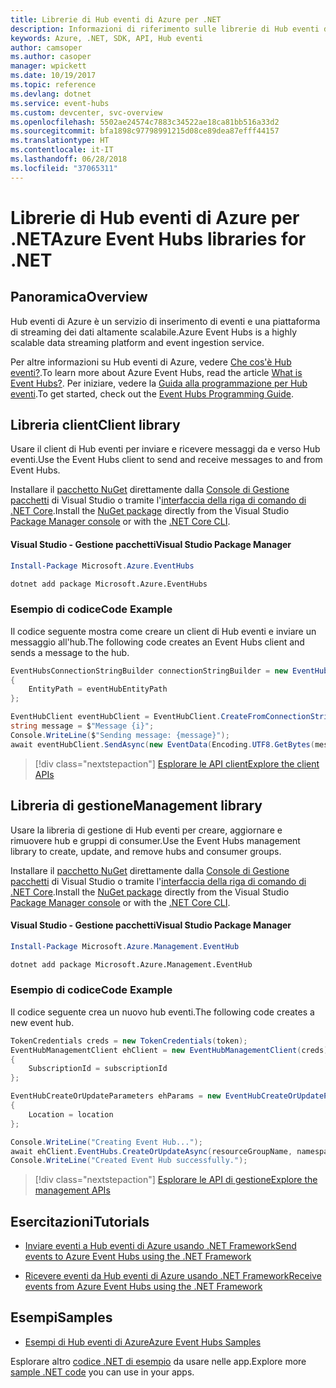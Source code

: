 ```yaml
---
title: Librerie di Hub eventi di Azure per .NET
description: Informazioni di riferimento sulle librerie di Hub eventi di Azure per .NET
keywords: Azure, .NET, SDK, API, Hub eventi
author: camsoper
ms.author: casoper
manager: wpickett
ms.date: 10/19/2017
ms.topic: reference
ms.devlang: dotnet
ms.service: event-hubs
ms.custom: devcenter, svc-overview
ms.openlocfilehash: 5502ae24574c7883c34522ae18ca81bb516a33d2
ms.sourcegitcommit: bfa1898c97798991215d08ce89dea87efff44157
ms.translationtype: HT
ms.contentlocale: it-IT
ms.lasthandoff: 06/28/2018
ms.locfileid: "37065311"
---
```

# <a name="azure-event-hubs-libraries-for-net"></a><span data-ttu-id="7a773-104">Librerie di Hub eventi di Azure per .NET</span><span class="sxs-lookup"><span data-stu-id="7a773-104">Azure Event Hubs libraries for .NET</span></span>

## <a name="overview"></a><span data-ttu-id="7a773-105">Panoramica</span><span class="sxs-lookup"><span data-stu-id="7a773-105">Overview</span></span>

<span data-ttu-id="7a773-106">Hub eventi di Azure è un servizio di inserimento di eventi e una piattaforma di streaming dei dati altamente scalabile.</span><span class="sxs-lookup"><span data-stu-id="7a773-106">Azure Event Hubs is a highly scalable data streaming platform and event ingestion service.</span></span>

<span data-ttu-id="7a773-107">Per altre informazioni su Hub eventi di Azure, vedere [Che cos'è Hub eventi?](/azure/event-hubs/event-hubs-what-is-event-hubs).</span><span class="sxs-lookup"><span data-stu-id="7a773-107">To learn more about Azure Event Hubs, read the article [What is Event Hubs?](/azure/event-hubs/event-hubs-what-is-event-hubs).</span></span>  <span data-ttu-id="7a773-108">Per iniziare, vedere la [Guida alla programmazione per Hub eventi](/azure/event-hubs/event-hubs-programming-guide).</span><span class="sxs-lookup"><span data-stu-id="7a773-108">To get started, check out the [Event Hubs Programming Guide](/azure/event-hubs/event-hubs-programming-guide).</span></span>

## <a name="client-library"></a><span data-ttu-id="7a773-109">Libreria client</span><span class="sxs-lookup"><span data-stu-id="7a773-109">Client library</span></span>

<span data-ttu-id="7a773-110">Usare il client di Hub eventi per inviare e ricevere messaggi da e verso Hub eventi.</span><span class="sxs-lookup"><span data-stu-id="7a773-110">Use the Event Hubs client to send and receive messages to and from Event Hubs.</span></span>

<span data-ttu-id="7a773-111">Installare il [pacchetto NuGet](https://www.nuget.org/packages/Microsoft.Azure.EventHubs) direttamente dalla [Console di Gestione pacchetti][PackageManager] di Visual Studio o tramite l'[interfaccia della riga di comando di .NET Core][DotNetCLI].</span><span class="sxs-lookup"><span data-stu-id="7a773-111">Install the [NuGet package](https://www.nuget.org/packages/Microsoft.Azure.EventHubs) directly from the Visual Studio [Package Manager console][PackageManager] or with the [.NET Core CLI][DotNetCLI].</span></span>

#### <a name="visual-studio-package-manager"></a><span data-ttu-id="7a773-112">Visual Studio - Gestione pacchetti</span><span class="sxs-lookup"><span data-stu-id="7a773-112">Visual Studio Package Manager</span></span>

```powershell
Install-Package Microsoft.Azure.EventHubs
```

```bash
dotnet add package Microsoft.Azure.EventHubs
```

### <a name="code-example"></a><span data-ttu-id="7a773-113">Esempio di codice</span><span class="sxs-lookup"><span data-stu-id="7a773-113">Code Example</span></span>

<span data-ttu-id="7a773-114">Il codice seguente mostra come creare un client di Hub eventi e inviare un messaggio all'hub.</span><span class="sxs-lookup"><span data-stu-id="7a773-114">The following code creates an Event Hubs client and sends a message to the hub.</span></span>

```csharp
EventHubsConnectionStringBuilder connectionStringBuilder = new EventHubsConnectionStringBuilder(eventHubConnectionString)
{
    EntityPath = eventHubEntityPath
};

EventHubClient eventHubClient = EventHubClient.CreateFromConnectionString(connectionStringBuilder.ToString());
string message = $"Message {i}";
Console.WriteLine($"Sending message: {message}");
await eventHubClient.SendAsync(new EventData(Encoding.UTF8.GetBytes(message)));
```

> [!div class="nextstepaction"]
> [<span data-ttu-id="7a773-115">Esplorare le API client</span><span class="sxs-lookup"><span data-stu-id="7a773-115">Explore the client APIs</span></span>](/dotnet/api/overview/azure/eventhub/client)

## <a name="management-library"></a><span data-ttu-id="7a773-116">Libreria di gestione</span><span class="sxs-lookup"><span data-stu-id="7a773-116">Management library</span></span>

<span data-ttu-id="7a773-117">Usare la libreria di gestione di Hub eventi per creare, aggiornare e rimuovere hub e gruppi di consumer.</span><span class="sxs-lookup"><span data-stu-id="7a773-117">Use the Event Hubs management library to create, update, and remove hubs and consumer groups.</span></span>

<span data-ttu-id="7a773-118">Installare il [pacchetto NuGet](https://www.nuget.org/packages/Microsoft.Azure.Management.EventHub) direttamente dalla [Console di Gestione pacchetti][PackageManager] di Visual Studio o tramite l'[interfaccia della riga di comando di .NET Core][DotNetCLI].</span><span class="sxs-lookup"><span data-stu-id="7a773-118">Install the [NuGet package](https://www.nuget.org/packages/Microsoft.Azure.Management.EventHub) directly from the Visual Studio [Package Manager console][PackageManager] or with the [.NET Core CLI][DotNetCLI].</span></span>

#### <a name="visual-studio-package-manager"></a><span data-ttu-id="7a773-119">Visual Studio - Gestione pacchetti</span><span class="sxs-lookup"><span data-stu-id="7a773-119">Visual Studio Package Manager</span></span>

```powershell
Install-Package Microsoft.Azure.Management.EventHub
```

```bash
dotnet add package Microsoft.Azure.Management.EventHub
```

### <a name="code-example"></a><span data-ttu-id="7a773-120">Esempio di codice</span><span class="sxs-lookup"><span data-stu-id="7a773-120">Code Example</span></span>

<span data-ttu-id="7a773-121">Il codice seguente crea un nuovo hub eventi.</span><span class="sxs-lookup"><span data-stu-id="7a773-121">The following code creates a new event hub.</span></span>

```csharp
TokenCredentials creds = new TokenCredentials(token);
EventHubManagementClient ehClient = new EventHubManagementClient(creds)
{
    SubscriptionId = subscriptionId
};

EventHubCreateOrUpdateParameters ehParams = new EventHubCreateOrUpdateParameters()
{
    Location = location
};

Console.WriteLine("Creating Event Hub...");
await ehClient.EventHubs.CreateOrUpdateAsync(resourceGroupName, namespaceName, EventHubName, ehParams);
Console.WriteLine("Created Event Hub successfully.");
```

> [!div class="nextstepaction"]
> [<span data-ttu-id="7a773-122">Esplorare le API di gestione</span><span class="sxs-lookup"><span data-stu-id="7a773-122">Explore the management APIs</span></span>](/dotnet/api/overview/azure/eventhub/management)

## <a name="tutorials"></a><span data-ttu-id="7a773-123">Esercitazioni</span><span class="sxs-lookup"><span data-stu-id="7a773-123">Tutorials</span></span>

* [<span data-ttu-id="7a773-124">Inviare eventi a Hub eventi di Azure usando .NET Framework</span><span class="sxs-lookup"><span data-stu-id="7a773-124">Send events to Azure Event Hubs using the .NET Framework</span></span>](/azure/event-hubs/event-hubs-dotnet-framework-getstarted-send)

* [<span data-ttu-id="7a773-125">Ricevere eventi da Hub eventi di Azure usando .NET Framework</span><span class="sxs-lookup"><span data-stu-id="7a773-125">Receive events from Azure Event Hubs using the .NET Framework</span></span>](/azure/event-hubs/event-hubs-dotnet-framework-getstarted-receive-eph)

## <a name="samples"></a><span data-ttu-id="7a773-126">Esempi</span><span class="sxs-lookup"><span data-stu-id="7a773-126">Samples</span></span>

* [<span data-ttu-id="7a773-127">Esempi di Hub eventi di Azure</span><span class="sxs-lookup"><span data-stu-id="7a773-127">Azure Event Hubs Samples</span></span>](https://github.com/Azure/azure-event-hubs/tree/master/samples)

<span data-ttu-id="7a773-128">Esplorare altro [codice .NET di esempio](https://azure.microsoft.com/resources/samples/?platform=dotnet) da usare nelle app.</span><span class="sxs-lookup"><span data-stu-id="7a773-128">Explore more [sample .NET code](https://azure.microsoft.com/resources/samples/?platform=dotnet) you can use in your apps.</span></span>

[PackageManager]: https://docs.microsoft.com/nuget/tools/package-manager-console
[DotNetCLI]: https://docs.microsoft.com/dotnet/core/tools/dotnet-add-package
